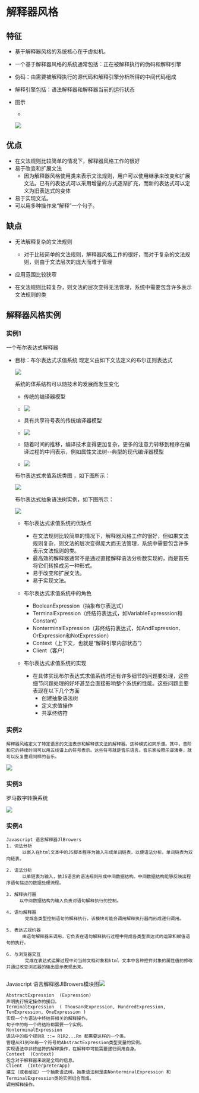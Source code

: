 # 解释器风格

## 特征

- 基于解释器风格的系统核心在于虚拟机。
- 一个基于解释器风格的系统通常包括：正在被解释执行的伪码和解释引擎
- 伪码：由需要被解释执行的源代码和解释引擎分析所得的中间代码组成
- 解释引擎包括：语法解释器和解释器当前的运行状态

- 图示

  - 

    ![](https://raw.githubusercontent.com/ZanderZhao/images/master/img2019/20191221172444.png)

    

## 优点

  - 在文法规则比较简单的情况下，解释器风格工作的很好
  - 易于改变和扩展文法
    - 因为解释器风格使用类来表示文法规则，用户可以使用继承来改变和扩展文法。已有的表达式可以采用增量的方式逐渐扩充，而新的表达式可以定义为旧表达式的变体
  - 易于实现文法。
  - 可以用多种操作来“解释”一个句子。

## 缺点

  - 无法解释复杂的文法规则
    - 对于比较简单的文法规则，解释器风格工作的很好，而对于复杂的文法规则，则由于文法层次的庞大而难于管理

  - 应用范围比较狭窄

  - 在文法规则比较复杂，则文法的层次变得无法管理，系统中需要包含许多表示文法规则的类

##  解释器风格实例

### 实例1

一个布尔表达式解释器

- 目标：布尔表达式求值系统  现定义由如下文法定义的布尔正则表达式

  ![](https://raw.githubusercontent.com/ZanderZhao/images/master/img2019/20191221175542.png)

  系统的体系结构可以随技术的发展而发生变化

  + 传统的编译器模型

  + ![](https://raw.githubusercontent.com/ZanderZhao/images/master/img2019/20191221175812.png)

  + 具有共享符号表的传统编译器模型

  + ![](https://raw.githubusercontent.com/ZanderZhao/images/master/img2019/20191221175830.png)

  + 随着时间的推移，编译技术变得更加复杂，更多的注意力转移到程序在编译过程的中间表示，例如属性文法树--典型的现代编译器模型

  + ![](https://raw.githubusercontent.com/ZanderZhao/images/master/img2019/20191221175900.png)

    

  布尔表达式求值系统类图 ，如下图所示：

  ![](https://raw.githubusercontent.com/ZanderZhao/images/master/img2019/20191221175930.png)

  布尔表达式抽象语法树实例，如下图所示： 

  

  ![](https://raw.githubusercontent.com/ZanderZhao/images/master/img2019/20191221175947.png)

  

  - 布尔表达式求值系统的优缺点

    - 在文法规则比较简单的情况下，解释器风格工作的很好，但如果文法规则复杂，则文法的层次变得庞大而无法管理，系统中需要包含许多表示文法规则的类。
    - 最高效的解释器通常不是通过直接解释语法分析数实现的，而是首先将它们转换成另一种形式。
    - 易于改变和扩展文法。
    - 易于实现文法。

  - 布尔表达式求值系统中的角色

    - BooleanExpression（抽象布尔表达式）
    - TerminalExpression（终结符表达式，如VariableExpresssion和Constant）
    - NonterminalExpression（非终结符表达式，如AndExpression、OrExpression和NotExpression）
    - Context（上下文，也就是“解释引擎内部状态”）
    - Client（客户）

  - 布尔表达式求值系统的实现

    - 在具体实现布尔表达式求值系统时还有许多细节的问题要处理，这些细节问题处理的好坏甚至会直接影响整个系统的性能。这些问题主要表现在以下几个方面
      - 创建抽象语法树
      - 定义求值操作
      - 共享终结符

### 实例2

    解释器风格定义了特定语言的文法表示和解释该文法的解释器。这种模式如同乐谱。其中，音阶和它的持续时间可以用五线谱上的符号表示。这些符号就是音乐语言。音乐家按照乐谱演奏，就可以反复重现同样的音乐。 

![](https://raw.githubusercontent.com/ZanderZhao/images/master/img2019/20191221180148.png)

### 实例3

罗马数字转换系统

![](https://raw.githubusercontent.com/ZanderZhao/images/master/img2019/20191221180228.png)

### 实例4

```
Javascript 语言解释器JlBrowers
1. 词法分析
      以嵌入在html文本中的JS脚本程序为输入形成单词链表，以便语法分析。单词链表为双向链表。
 
2. 语法分析
      以单链表为输入，依JS语言的语法规则形成中间数据结构。中间数据结构能够反映出程序语句描述的数据处理流程。
 
3. 解释执行器
     以中间数据结构为输入负责对语句解释执行的控制。
 
4. 语句解释器
       完成各类型控制语句的解释执行，该模块可能会调用解释执行器而形成递归调用。
       
5. 表达式规约器
      由语句解释器来调用，它负责在语句解释执行过程中完成各类型表达式的运算和赋值语句的执行。
 
6. 与浏览器交互
       完成在表达式运算过程中对当前文档对象和html 文本中各种控件对象的属性值的修改并通过改变浏览器的输出显示表现出来。


```

Javascript 语言解释器JlBrowers模块图![](https://raw.githubusercontent.com/ZanderZhao/images/master/img2019/20191221180311.png)

```
AbstractExpression  (Expression) 
声明执行特定操作的接口。
TerminalExpression  ( ThousandExpression, HundredExpression, TenExpression, OneExpression ) 
实现一个与语法中终结符相关的解释操作。 
句子中的每一个终结符都需要一个实例。
NonterminalExpression  
语法中的每个规则R ::= R1R2...Rn 都需要这样的一个类。
管理从R1到Rn每一个符号的AbstractExpression类型变量的实例。
实现语法中非终结符的解释操作，在解释中可能需要递归调用自身。
Context  (Context) 
包含对于解释器来说是全局的信息。
Client  (InterpreterApp) 
建立（或者给定）一个抽象语法树。抽象语法树是由NonterminalExpression 和TerminalExpression类的实例组合而成。
调用解释操作。


```

